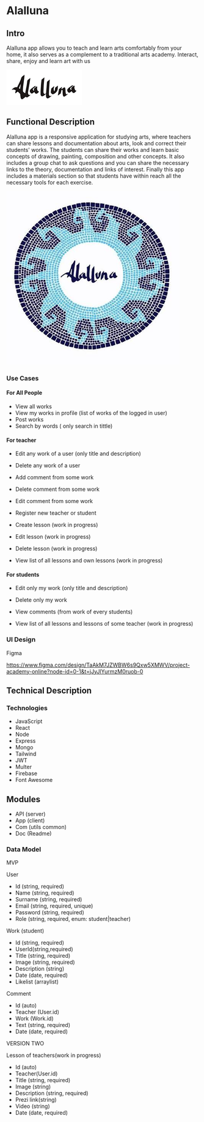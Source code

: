 # Alalluna


## Intro

Alalluna app allows you to teach and learn arts comfortably from your home, it also serves as a complement to a traditional arts academy. Interact, share, enjoy and learn art with us

![](./logo.png)

## Functional Description

Alalluna  app is a responsive application for studying arts, where teachers can share lessons and documentation about arts, look and correct their students' works. The students can share their works and learn basic concepts of drawing, painting, composition and other concepts. It also includes a group chat to ask questions and you can share the necessary links to the theory, documentation and links of interest. Finally this app includes a materials section so that students have within reach all the necessary tools for each exercise.

![](./logo2.jpg)

### Use Cases

#### For All People

- View all works
- View my works in profile (list of works of the logged in user)
- Post works
- Search by words ( only search in tittle) 

#### For teacher

- Edit any work of a user (only title and description)
- Delete any work of a user

- Add comment from some work
- Delete comment from some work
- Edit comment from some work

- Register new teacher or student


- Create lesson (work in progress)
- Edit lesson (work in progress)
- Delete lesson (work in progress) 
- View list of all lessons and own lessons (work in progress)

#### For students

- Edit only my work (only title and description)
- Delete only my work

- View comments (from work of every students)

- View list of all lessons and lessons of some teacher (work in progress)

### UI Design

Figma

https://www.figma.com/design/TaAkM7JZWBW6s9Qxw5XMWV/project-academy-online?node-id=0-1&t=jJyJlYurmzM0ruob-0

## Technical Description

### Technologies

- JavaScript
- React
- Node
- Express
- Mongo
- Tailwind
- JWT
- Multer
- Firebase
- Font Awesome

## Modules

- API (server)
- App (client)
- Com (utils common)
- Doc (Readme)

### Data Model

MVP

User
- Id (string, required)
- Name (string, required)
- Surname (string, required)
- Email (string, required, unique)
- Password (string, required)
- Role (string, required, enum: student|teacher)

Work (student)
- Id (string, required)
- UserId(string,required)
- Title (string, required)
- Image (string, required)
- Description (string)
- Date (date, required)
- Likelist (arraylist)

Comment
- Id (auto)
- Teacher (User.id)
- Work (Work.id)
- Text (string, required)
- Date (date, required)

VERSION TWO 

Lesson of teachers(work in progress)
- Id (auto)
- Teacher(User.id)
- Title (string, required)
- Image (string)
- Description (string, required)
- Prezi link(string)
- Video (string)
- Date (date, required)

<!-- - Calendar
- Search works
- Finding word/s 
- Button search -->

